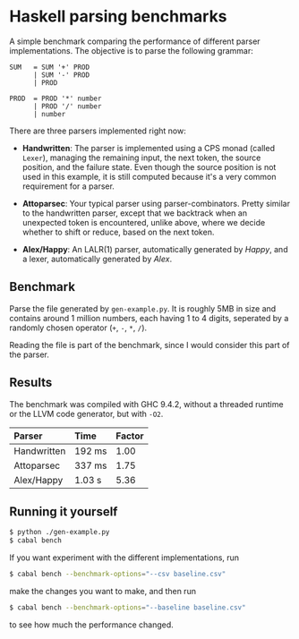 # Haskell parsing benchmarks

A simple benchmark comparing the performance of different parser
implementations. The objective is to parse the following grammar:

```bnf
SUM   = SUM '+' PROD
      | SUM '-' PROD
      | PROD

PROD  = PROD '*' number
      | PROD '/' number
      | number
```

There are three parsers implemented right now:
- __Handwritten__: The parser is implemented using a CPS monad (called
  `Lexer`), managing the remaining input, the next token, the source
  position, and the failure state. Even though the source position is
  not used in this example, it is still computed because it's a very
  common requirement for a parser.

- __Attoparsec__: Your typical parser using parser-combinators. Pretty
  similar to the handwritten parser, except that we backtrack when
  an unexpected token is encountered, unlike above, where we decide
  whether to shift or reduce, based on the next token.

- __Alex/Happy__: An LALR(1) parser, automatically generated by
  _Happy_, and a lexer, automatically generated by _Alex_.

## Benchmark

Parse the file generated by `gen-example.py`. It is roughly 5MB in
size and contains around 1 million numbers, each having 1 to 4 digits,
seperated by a randomly chosen operator (`+`, `-`, `*`, `/`).

Reading the file is part of the benchmark, since I would consider this
part of the parser.

## Results

The benchmark was compiled with GHC 9.4.2, without a threaded runtime
or the LLVM code generator, but with `-O2`.

| Parser      | Time      | Factor |
|:----------- |:--------- |:------ |
| Handwritten | 192  ms   | 1.00   |
| Attoparsec  | 337  ms   | 1.75   |
| Alex/Happy  | 1.03 s    | 5.36   |

## Running it yourself
```sh
$ python ./gen-example.py
$ cabal bench
```
If you want experiment with the different implementations, run

```sh
$ cabal bench --benchmark-options="--csv baseline.csv"
```

make the changes you want to make, and then run

```sh
$ cabal bench --benchmark-options="--baseline baseline.csv"
```

to see how much the performance changed.
